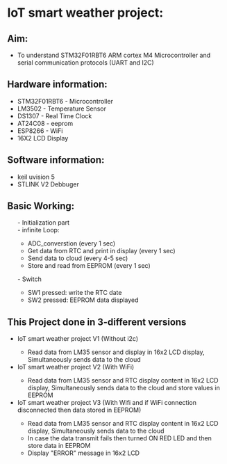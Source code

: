 # **IoT smart weather project:**

## Aim:  
- To understand STM32F01RBT6 ARM cortex M4 Microcontroller and serial communication protocols (UART and I2C) 

## Hardware information:
<ul>
       <li> STM32F01RBT6 - Microcontroller</li>
       <li> LM3502  - Temperature Sensor</li>
       <li> DS1307  - Real Time Clock</li>
       <li> AT24C08 - eeprom</li>
       <li> ESP8266 - WiFi</li>
       <li> 16X2 LCD Display</li>
</ul>

## Software information:
<ul>
       <li> keil uvision 5</li>
       <li> STLINK V2 Debbuger</li>
</ul>

## Basic Working:
<p>  
       <ul> - Initialization part<br>  
        - infinite Loop:<br>  
              <ul>        <li>     ADC_converstion (every 1 sec) <br>  </li>
                         <li>  Get data from RTC and print in display (every 1 sec)<br>  </li>
                         <li>  Send data to cloud (every 4-5 sec)<br>   </li>
                         <li>  Store and read from EEPROM (every 1 sec)<br> </li>
        </ul></ul>
        <ul>- Switch<br>                    
                      <ul><li> SW1 pressed: write the RTC date<br>  </li>
                          <li> SW2 pressed: EEPROM data displayed   </li>
        </ul></ul>
  </p>  

## This Project done in 3-different versions
 <ul>  
       <li> IoT smart weather project V1 (Without i2c)</li>
       <ul>
           <li> Read data from LM35 sensor and display in 16x2 LCD display, Simultaneously sends data to the cloud</li>
       </ul>
       <li> IoT smart weather project V2 (With WiFi)</li>
       <ul><li> Read data from LM35 sensor and RTC display content in 16x2 LCD display, Simultaneously sends data to the cloud and store values in EEPROM</li></ul>
       <li> IoT smart weather project V3 (With Wifi and if WiFi connection disconnected then data stored in EEPROM)</li>
       <ul><li> Read data from LM35 sensor and RTC display content in 16x2 LCD display, Simultaneously sends data to the cloud </li>
       <li> In case the data transmit fails then turned ON RED LED and then store data in EEPROM</li>
       <li> Display "ERROR" message in 16x2 LCD</li></ul>
 </ul>
